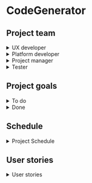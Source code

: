 # CodeGenerator
## Project team
<details>
<summary>UX developer</summary>

### Responsibilities
* Create responsible design;
* Provide proper data transition and information update;
* Create responsible design for different platforms.
</details>

<details>
<summary>Platform developer</summary>

### Responsibilities
* Handle library releases
* Provide documentation for the user-library
* Cross-platform developing
</details>

<details>
<summary>Project manager</summary>

### Responsibilities
* Inform stakeholders on the updates and developing progress
* Supply proper user-stories and stakeholders' requirements
* Handle project releases
</details>

<details>
<summary>Tester</summary>

### Responsibilities
* Confirm project usability
* Test updating and supply testing chain
</details>

## Project goals
<details>
<summary>To do</summary>

- [ ] Create user-friendly interface to help user get along with libriary
- [ ] Craete Nuget libriary to share code within other programmers
- [ ] Create web-page to share updates, news and tutorials
- [ ] Integrate project for different platforms.
- [ ] Support different programming languages.
- [ ] Provide cloud data storage
- [ ] Create cross-device code imports and exports.
</details>
<details>
<summary>Done</summary>

</details>

## Schedule
<details>
<summary>
Project Schedule
</summary>

![Code generator schedule](https://github.com/IhorMruchko/CodeGenerator/assets/55592478/d891f6ea-9c54-4cfd-9edb-da6f0027f376?raw=true)

</details>

## User stories
<details>
<summary> 
User stories
</summary>

<table>
    <thead>
        <tr>
            <th>№</th>
            <th>Title</th>
            <th>Priority</th>
            <th>Estimate</th>
        </tr>
    </thead>
    <tbody>
        <tr>
            <td>1</td>
            <td>Sign up</td>
            <td>High</td>
            <td>2 days</td>
        </tr>
      <tr>
        <td colspan=4 width=500>
          <b>User Story:</b> </br>
          As a user, </br>
          I want to get access to the full functionality of the application </br>
          so that all actions can be saved and restored. </br>
        </td>
      </tr>
      <tr>
        <td colspan=4>
          <b>Acceptance Criteria:</b> </br>
          Given unregistered user without an account. </br>
          When user registers. </br>
          Then give an access to the application features. </br>
        </td>
      </tr>
      <tr>
        <td>2</td>
        <td>Log in</td>
        <td>High</td>
        <td>2 days</td>
      </tr>
      <tr>
        <td colspan=4 width=500>
          <b>User Story:</b> </br>
          As a registered user, </br>
          I want to access my generated code and saved templates for it </br>
          so that can simplify code storaging and sharing. </br>
        </td>
      </tr>
      <tr>
        <td colspan=4>
          <b>Acceptance Criteria:</b> </br>
          Given registered user. </br>
          When he enteres right username and password. </br>
          Then give him an access to his code and data. </br>
        </td>
      </tr>
    <tr>
      <td>3</td>
      <td>Autorization and security</td>
      <td>High</td>
      <td>5 hours</td>
    </tr>
    <tr>
      <td colspan=4 width=500>
        <b>User Story:</b> </br>
        As a registered user, </br>
        I want to be sure that my code will be secured </br>
        so that save my code from the unacceptable access. </br>
      </td>
    </tr>
    <tr>
      <td colspan=4>
        <b>Acceptance Criteria:</b> </br>
        Given user. </br>
        When he tries to enter username or password and one of them is wrong. </br>
        Then send him e-mail about these attemps. </br>
      </td>
    </tr>
  <tr>
    <td>4</td>
    <td>Reset password</td>
    <td>High</td>
    <td>3 hours</td>
  </tr>
  <tr>
    <td colspan=4 width=500>
      <b>User Story:</b> </br>
      As a registered user, </br>
      I want to reset my password in case I forgotten it </br>
      so that makes easely enter the application. </br>
    </td>
  </tr>
  <tr>
    <td colspan=4>
      <b>Acceptance Criteria:</b> </br>
      Given registered user with forgotten password. </br>
      When user press forgot password button. </br>
      Then email with password reset token send. </br>
    </td>
  </tr>
  <tr>
    <td>5</td>
    <td>Double verification</td>
    <td>Default</td>
    <td>7 hours</td>
  </tr>
  <tr>
    <td colspan=4 width=500>
      <b>User Story:</b> </br>
      As a registered user, </br>
      I want to set double verification </br>
      so that makes my account more secured. </br>
    </td>
  </tr>
  <tr>
    <td colspan=4>
      <b>Acceptance Criteria:</b> </br>
      Given registered user with provided phone number and turned on double notification setting </br>
      When user enters the application </br>
      Then special code will be send to the his phone number </br>
    </td>
  </tr>
 <tr>
    <td>6</td>
    <td>Multilingual support</td>
    <td>Default</td>
    <td>7 hours</td>
  </tr>
  <tr>
    <td colspan=4 width=500>
      <b>User Story:</b> </br>
      As a registered user, </br>
      I want to set my native language of the UI </br>
      so that gives an clear understanding of what is displayed. </br>
    </td>
  </tr>
  <tr>
    <td colspan=4>
      <b>Acceptance Criteria:</b> </br>
      Given registered user </br>
      When user changes language settings </br>
      Then all specified translatable blocks will be translated. </br>
    </td>
  </tr>
<tr>
    <td>7</td>
    <td>Manual language edit</td>
    <td>Low</td>
    <td>3 days</td>
  </tr>
  <tr>
    <td colspan=4 width=500>
      <b>User Story:</b> </br>
      As a registerd user, </br>
      I want to be able to add my own translation if I am a native speaker </br>
      so that helps the application to grow and increase usability of the project. </br>
    </td>
  </tr>
  <tr>
    <td colspan=4>
      <b>Acceptance Criteria:</b> </br>
      Given registered user </br>
      When user provides translations of the specific UI item </br>
      Then this data will be saved as a custom user translation dictionary and it will be possible to suggest this translation as an translation on the application level. </br>
    </td>
  </tr>
<tr>
    <td>8</td>
    <td>Suggest translation</td>
    <td>Low</td>
    <td>7 hours</td>
  </tr>
  <tr>
    <td colspan=4 width=500>
      <b>User Story:</b> </br>
      As a registered user with a custom translation, </br>
      I want to suggest this translation for developers to add this one to the application in the future release </br>
      so that helps extend translational base of the application. </br>
    </td>
  </tr>
  <tr>
    <td colspan=4>
      <b>Acceptance Criteria:</b> </br>
      Given registered user with custom translation </br>
      When suggest button on the localization setting page pressed </br>
      Then this request sends to the developer, converted as itegratable code. </br>
    </td>
  </tr>
<tr>
    <td>9</td>
    <td>Differrent themes</td>
    <td>Low</td>
    <td>8 hours</td>
  </tr>
  <tr>
    <td colspan=4 width=500>
      <b>User Story:</b> </br>
      As a registered user, </br>
      I want to change UI appearence </br>
      so that can make UI more friendly and flexible. </br>
    </td>
  </tr>
  <tr>
    <td colspan=4>
      <b>Acceptance Criteria:</b> </br>
      Given registered user </br>
      When user changes the theme setting on the setting page </br>
      Then UI will be updated on the specified theme </br>
    </td>
  </tr>
<tr>
    <td>10</td>
    <td>Get access to the theme base</td>
    <td>Low</td>
    <td>3 hours</td>
  </tr>
  <tr>
    <td colspan=4 width=500>
      <b>User Story:</b> </br>
      As a registered user, </br>
      I want to be able to install different themes </br>
      so that makes UI more flexible and adaptable. </br>
    </td>
  </tr>
  <tr>
    <td colspan=4>
      <b>Acceptance Criteria:</b> </br>
      Given registered user </br>
      When user instals theme to the application </br>
      Then it can be visible on the theme setting </br>
    </td>
  </tr>
<tr>
    <td>11</td>
    <td>Add ability to create custom theme</td>
    <td>Low</td>
    <td>5 hours</td>
  </tr>
  <tr>
    <td colspan=4 width=500>
      <b>User Story:</b> </br>
      As a user-programmer or user, </br>
      I want to be able to create custom theme and apload it to the themes' base </br>
      so that helps extend application functionality and apearence. </br>
    </td>
  </tr>
  <tr>
    <td colspan=4>
      <b>Acceptance Criteria:</b> </br>
      Given registered user </br>
      When he set up custom theme </br>
      Then suggest him to upload this theme to the application base. In case user agreed - updload this to the public access. </br>
    </td>
  </tr>
<tr>
    <td>12</td>
    <td>Create code-generation project</td>
    <td>High</td>
    <td>5 days</td>
  </tr>
  <tr>
    <td colspan=4 width=500>
      <b>User Story:</b> </br>
      As a registered user, </br>
      I want to create new project </br>
      so that I can generate my new code. </br>
    </td>
  </tr>
  <tr>
    <td colspan=4>
      <b>Acceptance Criteria:</b> </br>
      Given registered user </br>
      When user press "Craete" button on the code generation screan </br>
      Then new project will be created, saved and be visible for the user on the projects screan. </br>
    </td>
  </tr>
<tr>
    <td>13</td>
    <td>View all created projects</td>
    <td>High</td>
    <td>4 days</td>
  </tr>
  <tr>
    <td colspan=4 width=500>
      <b>User Story:</b> </br>
      As a registered user, </br>
      I want to be able to see all my projects created via the application </br>
      so that I can access any project to view all generated code. </br>
    </td>
  </tr>
  <tr>
    <td colspan=4>
      <b>Acceptance Criteria:</b> </br>
      Given registered user </br>
      When user opens projects screan </br>
      Then all his projects will be loaded and displayed on the latest version of them </br>
    </td>
  </tr>
<tr>
    <td>14</td>
    <td>Change projects view type</td>
    <td>Default</td>
    <td>2 days</td>
  </tr>
  <tr>
    <td colspan=4 width=500>
      <b>User Story:</b> </br>
      As a registered user, </br>
      I want to be able to view all my projects in different vays (as treeview, as galery view) </br>
      so that makes code finding easy. </br>
    </td>
  </tr>
  <tr>
    <td colspan=4>
      <b>Acceptance Criteria:</b> </br>
      Given registered user on the projects screan </br>
      When user changes apearene of the view to another one </br>
      Then all projects will be displayed in selected view.  </br>
    </td>
  </tr>
<tr>
    <td>15</td>
    <td>Make project view editable</td>
    <td>Low</td>
    <td>2 hours</td>
  </tr>
  <tr>
    <td colspan=4 width=500>
      <b>User Story:</b> </br>
      As a user-programmer, </br>
      I want to create my own apearence using application </br>
      so that extends application functionality dinamicly. </br>
    </td>
  </tr>
  <tr>
    <td colspan=4>
      <b>Acceptance Criteria:</b> </br>
      Given registered programming user </br>
      When he generates code to display projects and send it to the application developers. </br>
      Then suggested view will be added to the application. </br>
    </td>
  </tr>
<tr>
    <td>16</td>
    <td>View specific code project</td>
    <td>High</td>
    <td>1 week</td>
  </tr>
  <tr>
    <td colspan=4 width=500>
      <b>User Story:</b> </br>
      As a registered user, </br>
      I want to open specific project to view generated code </br>
      so that I can user this code repeatedly. </br>
    </td>
  </tr>
  <tr>
    <td colspan=4>
      <b>Acceptance Criteria:</b> </br>
      Given registered user on the projects screan </br>
      When user presses on the specific project view  </br>
      Then he will be redirected to the project code view page </br>
    </td>
  </tr>
<tr>
    <td>17</td>
    <td>Edit project code</td>
    <td>High</td>
    <td>2 weeks</td>
  </tr>
  <tr>
    <td colspan=4 width=500>
      <b>User Story:</b> </br>
      As a registered user, </br>
      I want to be able to edit my code within the application </br>
      so that I can modify code without using any other code-editors. </br>
    </td>
  </tr>
  <tr>
    <td colspan=4>
      <b>Acceptance Criteria:</b> </br>
      Given registered user on the specific project view screan</br>
      When he presses edit button </br>
      Then specific project view turns into mutable code-base. </br>
    </td>
  </tr>
<tr>
    <td>18</td>
    <td>Upload existing files to the application</td>
    <td>High</td>
    <td>2 weeks</td>
  </tr>
  <tr>
    <td colspan=4 width=500>
      <b>User Story:</b> </br>
      As a registered user, </br>
      I want to be able to upload existing project to the application</br>
      so that will increase usablity of the application with another code-editors. </br>
    </td>
  </tr>
  <tr>
    <td colspan=4>
      <b>Acceptance Criteria:</b> </br>
      Given registered user </br>
      When user presses "Add" button on the projects screan </br>
      Then give user an opportunity to select localy stored code and upload this file to the appication. </br>
    </td>
  </tr>
<tr>
    <td>19</td>
    <td>Upload files to the specific project</td>
    <td>High</td>
    <td>3 days</td>
  </tr>
  <tr>
    <td colspan=4 width=500>
      <b>User Story:</b> </br>
      As a registered user, </br>
      I want to upload some files, not all project to the application </br>
      so that will maka application's projects more editable and flexible. </br>
    </td>
  </tr>
  <tr>
    <td colspan=4>
      <b>Acceptance Criteria:</b> </br>
      Given registered user on the specific project view screan </br>
      When user presses "Add" button </br>
      Then open file explorer and upload selected file(s) to the project code base </br>
    </td>
  </tr>
<tr>
    <td>20</td>
    <td>Delete some files from the project</td>
    <td>High</td>
    <td>6 hours</td>
  </tr>
  <tr>
    <td colspan=4 width=500>
      <b>User Story:</b> </br>
      As a registered user, </br>
      I want to delete the project I have created </br>
      so that remove all unnessesary code from my viewer. </br>
    </td>
  </tr>
  <tr>
    <td colspan=4>
      <b>Acceptance Criteria:</b> </br>
      Given registered user on the specific project view screan </br>
      When user hover over the file </br>
      Then display the delete button and after pressign delete the file(s) from the project </br>
    </td>
  </tr>
<tr>
    <td>21</td>
    <td>Ensure deletion</td>
    <td>High</td>
    <td>2 hours</td>
  </tr>
  <tr>
    <td colspan=4 width=500>
      <b>User Story:</b> </br>
      As a user </br>
      I want to be warned before the deletion of the file(s) </br>
      so that can save me from the deletion of the wrong files. </br>
    </td>
  </tr>
  <tr>
    <td colspan=4>
      <b>Acceptance Criteria:</b> </br>
      Given registeed user </br>
      When he presses delete button on the file view</br>
      Then display warning dialog including all files that will be deleted after confirming </br>
    </td>
  </tr>
<tr>
    <td>22</td>
    <td>Syncronize deletion of the file</td>
    <td>Default</td>
    <td>4 hours</td>
  </tr>
  <tr>
    <td colspan=4 width=500>
      <b>User Story:</b> </br>
      As a registered user, </br>
      I want to be able to delete file not only from the application and even from my computer </br>
      so that saves time of edition project in several places. </br>
    </td>
  </tr>
  <tr>
    <td colspan=4>
      <b>Acceptance Criteria:</b> </br>
      Given registed user with confirmed deletion  </br>
      When warning dialog appears, suggest user to delete files on his computer </br>
      Then delete files not only from the application but on the user's computer </br>
    </td>
  </tr>
<tr>
    <td>23</td>
    <td>All project deletion</td>
    <td>High</td>
    <td>2 days</td>
  </tr>
  <tr>
    <td colspan=4 width=500>
      <b>User Story:</b> </br>
      As a registered user, </br>
      I want to delete all project from the application </br>
      so that can remove unused code bases from the application. </br>
    </td>
  </tr>
  <tr>
    <td colspan=4>
      <b>Acceptance Criteria:</b> </br>
      Given registered user </br>
      When user presses delete button on the project after hovering above it </br>
      Then remove project reference from the application </br>
    </td>
  </tr>
<tr>
    <td>24</td>
    <td>Warning on project deletion</td>
    <td>High</td>
    <td>3 hours</td>
  </tr>
  <tr>
    <td colspan=4 width=500>
      <b>User Story:</b> </br>
      As a registered user, </br>
      I want to be warned that I am about to delete the project </br>
      so that saves me from the deletion of the wrong project. </br>
    </td>
  </tr>
  <tr>
    <td colspan=4>
      <b>Acceptance Criteria:</b> </br>
      Given registered user </br>
      When user presses delete project button </br>
      Then warning dialog will apear. </br>
    </td>
  </tr>
<tr>
    <td>25</td>
    <td>Delete all project on the computer</td>
    <td>Low</td>
    <td>2 hours</td>
  </tr>
  <tr>
    <td colspan=4 width=500>
      <b>User Story:</b> </br>
      As a registered user, </br>
      I want to delete project from the computer via the application </br>
      so that syncrhonize updates for different other applications. </br>
    </td>
  </tr>
  <tr>
    <td colspan=4>
      <b>Acceptance Criteria:</b> </br>
      Given registered user </br>
      When warning dialog apeares </br>
      Then suggest user to delete this project from his computer. </br>
    </td>
  </tr>
<tr>
    <td>26</td>
    <td>Adaptive programing language</td>
    <td>Default</td>
    <td>2 weeks</td>
  </tr>
  <tr>
    <td colspan=4 width=500>
      <b>User Story:</b> </br>
      As a user or programer-user, </br>
      I want to generate code for different programing languages </br>
      so that estends usability and grouping of the projects. </br>
    </td>
  </tr>
  <tr>
    <td colspan=4>
      <b>Acceptance Criteria:</b> </br>
      Given registered user or programmer-user </br>
      When he creates or addes new files to the project </br>
      Then suggest to select programming language </br>
    </td>
  </tr>
<tr>
    <td>27</td>
    <td>Responsible code structures</td>
    <td>High</td>
    <td>2 weeks</td>
  </tr>
  <tr>
    <td colspan=4 width=500>
      <b>User Story:</b> </br>
      As a registered user, </br>
      I want to see all possible code structures that can be generated within current working scope </br>
      so that simplifies code-generation setting. </br>
    </td>
  </tr>
  <tr>
    <td colspan=4>
      <b>Acceptance Criteria:</b> </br>
      Given registered user </br>
      When user works on the project </br>
      Then suggest next possible option on each generation step </br>
    </td>
  </tr>
<tr>
    <td>28</td>
    <td>Preview generation code</td>
    <td>High</td>
    <td>1 week</td>
  </tr>
  <tr>
    <td colspan=4 width=500>
      <b>User Story:</b> </br>
      As a registered user, </br>
      I want to preview generated code based on my settings </br>
      so that gives an opportunity to edit generation settings without actual generation. </br>
    </td>
  </tr>
  <tr>
    <td colspan=4>
      <b>Acceptance Criteria:</b> </br>
      Given registered user with draft code generation scenario </br>
      When user presses "preview" button </br>
      Then display how this code will be generated without actual generation. </br>
    </td>
  </tr>
<tr>
    <td>29</td>
    <td>Generate code</td>
    <td>High</td>
    <td>1 week</td>
  </tr>
  <tr>
    <td colspan=4 width=500>
      <b>User Story:</b> </br>
      As a registered user, </br>
      I want to generate my code after all is set up </br>
      so that can modify my code base. </br>
    </td>
  </tr>
  <tr>
    <td colspan=4>
      <b>Acceptance Criteria:</b> </br>
      Given registered user with all settings set </br>
      When user presses "generate" button </br>
      Then execute code generation on the user generation settings </br>
    </td>
  </tr>
<tr>
    <td>30</td>
    <td>Generate all user settings</td>
    <td>High</td>
    <td>2 weeks</td>
  </tr>
  <tr>
    <td colspan=4 width=500>
      <b>User Story:</b> </br>
      As a registered user, </br>
      I want to generate multiple files at once </br>
      so that make generation process easier. </br>
    </td>
  </tr>
  <tr>
    <td colspan=4>
      <b>Acceptance Criteria:</b> </br>
      Given registered user on the generation settigns page </br>
      When he presses "generate all" </br>
      Then generate all settings into files </br>
    </td>
  </tr>
<tr>
    <td>31</td>
    <td>Display generation process</td>
    <td>Default</td>
    <td>5 hours</td>
  </tr>
  <tr>
    <td colspan=4 width=500>
      <b>User Story:</b> </br>
      As a registered user, </br>
      I want to see the generation progress </br>
      so that gives me an understanding on what stage generation is. </br>
    </td>
  </tr>
  <tr>
    <td colspan=4>
      <b>Acceptance Criteria:</b> </br>
      Given registered user</br>
      When user is waiting untill code generates </br>
      Then display generation progress </br>
    </td>
  </tr>
<tr>
    <td>32</td>
    <td>Display errors</td>
    <td>High</td>
    <td>3 days</td>
  </tr>
  <tr>
    <td colspan=4 width=500>
      <b>User Story:</b> </br>
      As a registered user, </br>
      I want to know the reason why code was not generated </br>
      so that gives my understanding what should I change in the settings. </br>
    </td>
  </tr>
  <tr>
    <td colspan=4>
      <b>Acceptance Criteria:</b> </br>
      Given registered user with generation in progress </br>
      When generation goes failed </br>
      Then display the error and give a help to solve this problem </br>
    </td>
  </tr>
<tr>
    <td>33</td>
    <td>Store error localy</td>
    <td>High</td>
    <td>2 days</td>
  </tr>
  <tr>
    <td colspan=4 width=500>
      <b>User Story:</b> </br>
      As a registered user, </br>
      I want to see the errors on generation to know how to fix them in the future </br>
      so that simplify code creation. </br>
    </td>
  </tr>
  <tr>
    <td colspan=4>
      <b>Acceptance Criteria:</b> </br>
      Given registered user with failed code generation </br>
      When user closes the failing message viewer </br>
      Then store this error on the "Failed" tab to be able to view this message again </br>
    </td>
  </tr>
<tr>
    <td>34</td>
    <td>Delete error messages</td>
    <td>Default</td>
    <td>2 hours</td>
  </tr>
  <tr>
    <td colspan=4 width=500>
      <b>User Story:</b> </br>
      As a registered user, </br>
      I want to delete unused error messages </br>
      so that make all errors up-to-date and in use. </br>
    </td>
  </tr>
  <tr>
    <td colspan=4>
      <b>Acceptance Criteria:</b> </br>
      Given registered user with saved generation error </br>
      When user presses delete button on the specific error displayer </br>
      Then delete this error message from the list </br>
    </td>
  </tr>
<tr>
    <td>35</td>
    <td>Relative erorr messages</td>
    <td>Default > High</td>
    <td>4 days</td>
  </tr>
  <tr>
    <td colspan=4 width=500>
      <b>User Story:</b> </br>
      As a registered user, </br>
      I want to be able to track the palace where error occured </br>
      so that simplify fixing process. </br>
    </td>
  </tr>
  <tr>
    <td colspan=4>
      <b>Acceptance Criteria:</b> </br>
      Given registered user with generation failed message in list </br>
      When he presses "go to" button </br>
      Then redirect user to the file or project where this error occured </br>
    </td>
  </tr>
<tr>
    <td>36</td>
    <td>Integrate git</td>
    <td>High</td>
    <td>1 week 4 days</td>
  </tr>
  <tr>
    <td colspan=4 width=500>
      <b>User Story:</b> </br>
      As a registered user, </br>
      I want to be able to have different versions of the project </br>
      so that simplifies development process. </br>
    </td>
  </tr>
  <tr>
    <td colspan=4>
      <b>Acceptance Criteria:</b> </br>
      Given registered user with project in development </br>
      When user want to change version of the project </br>
      Then use git to control code changes with all git functionality </br>
    </td>
  </tr>
<tr>
    <td>37</td>
    <td>Cross-platform access</td>
    <td>Default</td>
    <td>4 weeks</td>
  </tr>
  <tr>
    <td colspan=4 width=500>
      <b>User Story:</b> </br>
      As a registered user, </br>
      I want to have an access to my projects from different platforms (web, desktop, mobile) </br>
      so that make user experience better. </br>
    </td>
  </tr>
  <tr>
    <td colspan=4>
      <b>Acceptance Criteria:</b> </br>
      Given registered user </br>
      When user enteres his account from another device </br>
      Then give him access to the projects </br>
    </td>
  </tr>
<tr>
    <td>38</td>
    <td>Collaborations</td>
    <td>Default</td>
    <td>4 days</td>
  </tr>
  <tr>
    <td colspan=4 width=500>
      <b>User Story:</b> </br>
      As a registered user, </br>
      I want to collaborate on different projects with my team </br>
      so that speed up development process. </br>
    </td>
  </tr>
  <tr>
    <td colspan=4>
      <b>Acceptance Criteria:</b> </br>
      Given registered user </br>
      When user adds another accounts to the collaboration for specifict project </br>
      Then give that users access to the project </br>
    </td>
  </tr>
<tr>
    <td>39</td>
    <td>Create templates for code structures</td>
    <td>Default</td>
    <td>2 days</td>
  </tr>
  <tr>
    <td colspan=4 width=500>
      <b>User Story:</b> </br>
      As a registered user | programmer, </br>
      I want to extend templates for the code structures </br>
      so that generate code in the best way. </br>
    </td>
  </tr>
  <tr>
    <td colspan=4>
      <b>Acceptance Criteria:</b> </br>
      Given registered user </br>
      When user add template to the code base </br>
      Then save this template for the specific code structure and display it on the creation|edition progress </br>
    </td>
  </tr>
<tr>
    <td>40</td>
    <td>Code structures display</td>
    <td>Default</td>
    <td>2 days</td>
  </tr>
  <tr>
    <td colspan=4 width=500>
      <b>User Story:</b> </br>
      As a registered user, </br>
      I want to view all possible code structures for specific programming language</br>
      so that give a vision of the codding process. </br>
    </td>
  </tr>
  <tr>
    <td colspan=4>
      <b>Acceptance Criteria:</b> </br>
      Given registered/not registered user </br>
      When user opens "Code strucutres" screan </br>
      Then display all code strucutres that are related to specific codding language </br>
    </td>
  </tr>
<tr>
    <td>41</td>
    <td>Change programing language</td>
    <td>Default</td>
    <td>1 day</td>
  </tr>
  <tr>
    <td colspan=4 width=500>
      <b>User Story:</b> </br>
      As a common user, </br>
      I want to change programing language on the code structures page </br>
      so that simplify code generation for different languages. </br>
    </td>
  </tr>
  <tr>
    <td colspan=4>
      <b>Acceptance Criteria:</b> </br>
      Given user </br>
      When user changes programing language on the "code strucuters" screan </br>
      Then update code structures view with proper information for the selected programing language </br>
    </td>
  </tr>
<tr>
    <td>42</td>
    <td>View specific code structure</td>
    <td>Default</td>
    <td>3 days</td>
  </tr>
  <tr>
    <td colspan=4 width=500>
      <b>User Story:</b> </br>
      As a default user, </br>
      I want to view all code structures accessable from the application </br>
      so that simplify development process. </br>
    </td>
  </tr>
  <tr>
    <td colspan=4>
      <b>Acceptance Criteria:</b> </br>
      Given user </br>
      When user clicks on the specific code strucure view </br>
      Then redirect him to the code structure details page </br>
    </td>
  </tr>
<tr>
    <td>43</td>
    <td>Manage code strucures templages</td>
    <td>High</td>
    <td>2 days</td>
  </tr>
  <tr>
    <td colspan=4 width=500>
      <b>User Story:</b> </br>
      As a registered user, </br>
      I want to save default templates for the code strucutres </br>
      so that enshure application will contains default templates anyway. </br>
    </td>
  </tr>
  <tr>
    <td colspan=4>
      <b>Acceptance Criteria:</b> </br>
      Given user try to work with templates </br>
      When user works with default (build-in) templates </br>
      Then synchronize that template with up-to-date version of the application template </br>
    </td>
  </tr>
<tr>
    <td>44</td>
    <td>View all templates</td>
    <td>Priority</td>
    <td>Estimated time</td>
  </tr>
  <tr>
    <td colspan=4 width=500>
      <b>User Story:</b> </br>
      As a registered user, </br>
      I want to view all templates that I created </br>
      so that simplify finding and editing this template if needed. </br>
    </td>
  </tr>
  <tr>
    <td colspan=4>
      <b>Acceptance Criteria:</b> </br>
      Given registered user with provided code strucuters tempaltes </br>
      When user navigates to the "Templates" screan </br>
      Then display all user templates on that page </br>
    </td>
  </tr>
<tr>
    <td>45</td>
    <td>View tempaltes for code structure</td>
    <td>High</td>
    <td>1 day</td>
  </tr>
  <tr>
    <td colspan=4 width=500>
      <b>User Story:</b> </br>
      As a registered user, </br>
      I want to view all templates for the specific code structure </br>
      so that give access to work with templates directly. </br>
    </td>
  </tr>
  <tr>
    <td colspan=4>
      <b>Acceptance Criteria:</b> </br>
      Given any user </br>
      When user selects specific code strcuture and navigates to the templates screan</br>
      Then display all templates for the user that relates to that code strucutre </br>
    </td>
  </tr>
<tr>
    <td>46</td>
    <td>Make all views filterable</td>
    <td>High</td>
    <td>4 days</td>
  </tr>
  <tr>
    <td colspan=4 width=500>
      <b>User Story:</b> </br>
      As a registered user, </br>
      I want to filter different views based on some criteria </br>
      so that simplify searching needed data. </br>
    </td>
  </tr>
  <tr>
    <td colspan=4>
      <b>Acceptance Criteria:</b> </br>
      Given registered user on any data screan </br>
      When user creates criteria </br>
      Then filter all the data based on this criteria </br>
    </td>
  </tr>
<tr>
    <td>47</td>
    <td>Make all view screans sortable</td>
    <td>High</td>
    <td>4 days</td>
  </tr>
  <tr>
    <td colspan=4 width=500>
      <b>User Story:</b> </br>
      As a registered user, </br>
      I want to sort different information of the application </br>
      so that simplify searching information. </br>
    </td>
  </tr>
  <tr>
    <td colspan=4>
      <b>Acceptance Criteria:</b> </br>
      Given registered user on the data view screan </br>
      When user gives sort by and sorting order information </br>
      Then sort all data on that screan </br>
    </td>
  </tr>
<tr>
    <td>48</td>
    <td>Appearence settings</td>
    <td>Low</td>
    <td>1 week</td>
  </tr>
  <tr>
    <td colspan=4 width=500>
      <b>User Story:</b> </br>
      As a registered user, </br>
      I want to change application preferences </br>
      so that edit application for suitable view. </br>
    </td>
  </tr>
  <tr>
    <td colspan=4>
      <b>Acceptance Criteria:</b> </br>
      Given registered user</br>
      When user changes values on the settings screan and saves changes </br>
      Then update view of the application (font settings, displayment settings etc.) </br>
    </td>
  </tr>
<tr>
    <td>49</td>
    <td>Suggestions</td>
    <td>High</td>
    <td>3 days</td>
  </tr>
  <tr>
    <td colspan=4 width=500>
      <b>User Story:</b> </br>
      As a registered user, </br>
      I want to give a suggestion on certain topic</br>
      so that gives a connection with development team to add new features. </br>
    </td>
  </tr>
  <tr>
    <td colspan=4>
      <b>Acceptance Criteria:</b> </br>
      Given registered user </br>
      When user presses "Suggest" button </br>
      Then suggestion form apeares with fields needed for a suggestion and send it to the project manager </br>
    </td>
  </tr>
<tr>
    <td>50</td>
    <td>Report issue</td>
    <td>High</td>
    <td>3 days</td>
  </tr>
  <tr>
    <td colspan=4 width=500>
      <b>User Story:</b> </br>
      As a user|registered user|programmer-user, </br>
      I want to report issue if found one </br>
      so that gives a connection with developer team on bug findings. </br>
    </td>
  </tr>
  <tr>
    <td colspan=4>
      <b>Acceptance Criteria:</b> </br>
      Given any user </br>
      When user founds bug and press "Report issue" </br>
      Then issue form apeares and sends to the lead developer. </br>
    </td>
  </tr>
</tbody>
</table>

</details>
